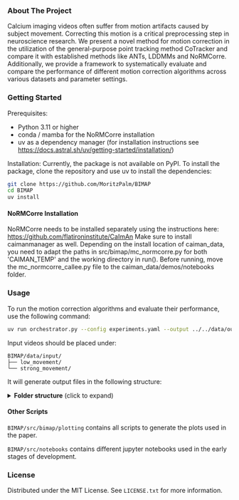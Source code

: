 ### About The Project

Calcium imaging videos often suffer from motion artifacts caused by subject movement. 
Correcting this motion is a critical preprocessing step in neuroscience research.
We present a novel method for motion correction in the utilization of the 
general-purpose point tracking method CoTracker 
and compare it with established methods like ANTs, LDDMMs and NoRMCorre.
Additionally, we provide a framework to systematically evaluate and compare the 
performance of different motion correction algorithms across various datasets and parameter settings.

### Getting Started
Prerequisites:
- Python 3.11 or higher
- conda / mamba for the NoRMCorre installation
- uv as a dependency manager (for installation instructions see https://docs.astral.sh/uv/getting-started/installation/)

Installation:
Currently, the package is not available on PyPI.
To install the package, clone the repository and use uv to install the dependencies:
```bash
git clone https://github.com/MoritzPalm/BIMAP
cd BIMAP
uv install
```
#### NoRMCorre Installation
NoRMCorre needs to be installed separately using the instructions here: https://github.com/flatironinstitute/CaImAn
Make sure to install caimanmanager as well. 
Depending on the install location of caiman_data, you need to adapt the paths in src/bimap/mc_normcorre.py for both 'CAIMAN_TEMP' and the working directory in run().
Before running, move the mc_normcorre_callee.py file to the caiman_data/demos/notebooks folder.

### Usage
To run the motion correction algorithms and evaluate their performance, use the following command:
```bash
uv run orchestrator.py --config experiments.yaml --output ../../data/output
```
Input videos should be placed under:
```text
BIMAP/data/input/
├── low_movement/
└── strong_movement/
```
It will generate output files in the following structure: 
<details>
<summary><strong>Folder structure</strong> (click to expand)</summary>

```text
output/
└── <method>/                  # ants, normcorre, cotracker, lddmms
    └── <experiment>/          # template_index, gaussian_filtering, ...
        ├── low/               # low-motion recordings
        │   └── vX/
        │       └── run_<UUID>/
        │           ├── config.json
        │           ├── result.json
        │           └── artifacts/
        │               └── filename.(tif|mp4)
        └── strong/            # strong-motion recordings
            └── vX/
                └── run_<UUID>/
                    ├── config.json
                    ├── result.json
                    └── artifacts/
                        └── filename.(tif|mp4)
```
</details>

#### Other Scripts
```BIMAP/src/bimap/plotting``` contains all scripts to generate the plots used in the paper.

```BIMAP/src/notebooks``` contains different jupyter notebooks used in the early stages of development.


### License
Distributed under the MIT License. See `LICENSE.txt` for more information.




